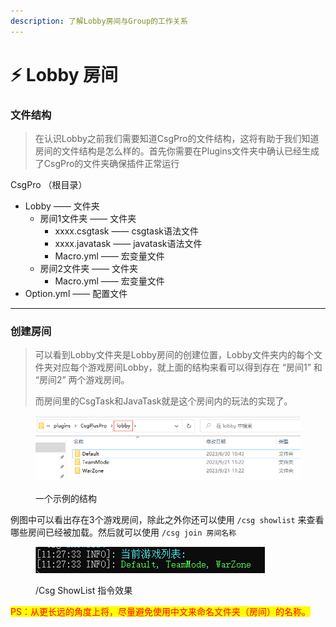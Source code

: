 ```yaml
---
description: 了解Lobby房间与Group的工作关系
---
```


# ⚡ Lobby 房间

### 文件结构

> 在认识Lobby之前我们需要知道CsgPro的文件结构，这将有助于我们知道房间的文件结构是怎么样的。首先你需要在Plugins文件夹中确认已经生成了CsgPro的文件夹确保插件正常运行

CsgPro （根目录）

* Lobby —— 文件夹
  * 房间1文件夹 —— 文件夹
    * xxxx.csgtask —— csgtask语法文件
    * xxxx.javatask —— javatask语法文件
    * Macro.yml —— 宏变量文件
  * 房间2文件夹 —— 文件夹
    * Macro.yml —— 宏变量文件
* Option.yml —— 配置文件

***

### 创建房间

> 可以看到Lobby文件夹是Lobby房间的创建位置，Lobby文件夹内的每个文件夹对应每个游戏房间Lobby，就上面的结构来看可以得到存在 “房间1” 和 “房间2” 两个游戏房间。
>
> 而房间里的CsgTask和JavaTask就是这个房间内的玩法的实现了。

<figure><img src="../.gitbook/assets/image (4).png" alt=""><figcaption><p>一个示例的结构</p></figcaption></figure>

例图中可以看出存在3个游戏房间，除此之外你还可以使用 `/csg showlist` 来查看哪些房间已经被加载。然后就可以使用 `/csg join 房间名称`

<figure><img src="../.gitbook/assets/image (5).png" alt=""><figcaption><p>/Csg ShowList 指令效果</p></figcaption></figure>

<mark style="color:red;">PS：从更长远的角度上将，尽量避免使用中文来命名文件夹（房间）的名称。</mark>
